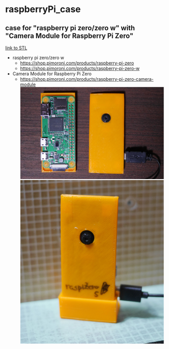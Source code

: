 # raspberryPi_case
## case for "raspberry pi zero/zero w" with "Camera Module for Raspberry Pi Zero"
 [link to STL](https://github.com/atsushik/raspberryPi_case/blob/master/files/raspiZero_plus_camera.stl)
- raspberry pi zero/zero w
  - https://shop.pimoroni.com/products/raspberry-pi-zero
  - https://shop.pimoroni.com/products/raspberry-pi-zero-w
- Camera Module for Raspberry Pi Zero
  - https://shop.pimoroni.com/products/raspberry-pi-zero-camera-module
![print out](https://raw.githubusercontent.com/atsushik/raspberryPi_case/master/img/P1010214.JPG "printed")
![print out](https://raw.githubusercontent.com/atsushik/raspberryPi_case/master/img/P1010228.JPG "printed")
